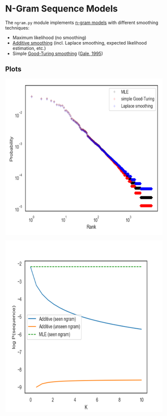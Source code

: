 # N-Gram Sequence Models
The `ngram.py` module implements [n-gram models](https://en.wikipedia.org/wiki/N-gram) with different smoothing techniques:

- Maximum likelihood (no smoothing)
- [Additive smoothing](https://en.wikipedia.org/wiki/Additive_smoothing) (incl.
  Laplace smoothing, expected likelihood estimation, etc.)
- Simple [Good-Turing smoothing](https://en.wikipedia.org/wiki/Good%E2%80%93Turing_frequency_estimation) ([Gale, 1995](https://www.csie.ntu.edu.tw/~b92b02053/print/good-turing-smoothing-without.pdf))

## Plots
<p align="center">
  <img src="img/rank_probs.png" height="500" />
</p>
<p align="center">
  <img src="img/add_smooth.png" height="550" />
</p>